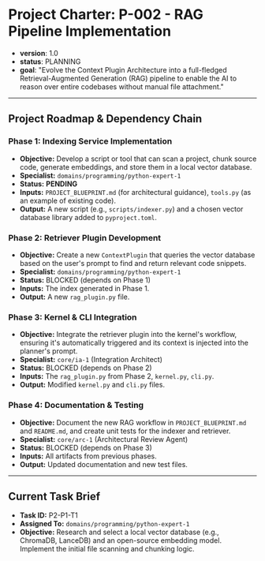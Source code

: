 # Project Charter: P-002 - RAG Pipeline Implementation

- **version**: 1.0
- **status**: PLANNING
- **goal**: "Evolve the Context Plugin Architecture into a full-fledged Retrieval-Augmented Generation (RAG) pipeline to enable the AI to reason over entire codebases without manual file attachment."

---
## Project Roadmap & Dependency Chain

### Phase 1: Indexing Service Implementation
- **Objective:** Develop a script or tool that can scan a project, chunk source code, generate embeddings, and store them in a local vector database.
- **Specialist:** `domains/programming/python-expert-1`
- **Status:** **PENDING**
- **Inputs:** `PROJECT_BLUEPRINT.md` (for architectural guidance), `tools.py` (as an example of existing code).
- **Output:** A new script (e.g., `scripts/indexer.py`) and a chosen vector database library added to `pyproject.toml`.

### Phase 2: Retriever Plugin Development
- **Objective:** Create a new `ContextPlugin` that queries the vector database based on the user's prompt to find and return relevant code snippets.
- **Specialist:** `domains/programming/python-expert-1`
- **Status:** BLOCKED (depends on Phase 1)
- **Inputs:** The index generated in Phase 1.
- **Output:** A new `rag_plugin.py` file.

### Phase 3: Kernel & CLI Integration
- **Objective:** Integrate the retriever plugin into the kernel's workflow, ensuring it's automatically triggered and its context is injected into the planner's prompt.
- **Specialist:** `core/ia-1` (Integration Architect)
- **Status:** BLOCKED (depends on Phase 2)
- **Inputs:** The `rag_plugin.py` from Phase 2, `kernel.py`, `cli.py`.
- **Output:** Modified `kernel.py` and `cli.py` files.

### Phase 4: Documentation & Testing
- **Objective:** Document the new RAG workflow in `PROJECT_BLUEPRINT.md` and `README.md`, and create unit tests for the indexer and retriever.
- **Specialist:** `core/arc-1` (Architectural Review Agent)
- **Status:** BLOCKED (depends on Phase 3)
- **Inputs:** All artifacts from previous phases.
- **Output:** Updated documentation and new test files.

---
## Current Task Brief
- **Task ID:** P2-P1-T1
- **Assigned To:** `domains/programming/python-expert-1`
- **Objective:** Research and select a local vector database (e.g., ChromaDB, LanceDB) and an open-source embedding model. Implement the initial file scanning and chunking logic.